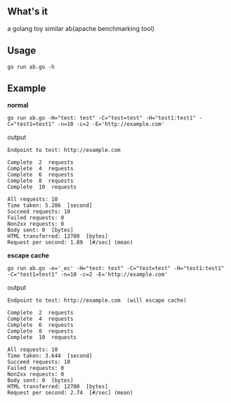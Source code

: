 ## What's it
a golang toy similar ab(apache benchmarking tool)

## Usage

    go run ab.go -h

## Example

**normal**

    go run ab.go -H="test: test" -C="test=test" -H="test1:test1" -C="test1=test1" -n=10 -c=2 -E='http://example.com'

output

    Endpoint to test: http://example.com

    Complete  2  requests
    Complete  4  requests
    Complete  6  requests
    Complete  8  requests
    Complete  10  requests

    All requests: 10
    Time taken: 5.286  [second]
    Succeed requests: 10
    Failed requests: 0
    Non2xx requests: 0
    Body sent: 0  [bytes]
    HTML transferred: 12700  [bytes]
    Request per second: 1.89  [#/sec] (mean)

**escape cache**

    go run ab.go -e='_ec' -H="test: test" -C="test=test" -H="test1:test1" -C="test1=test1" -n=10 -c=2 -E='http://example.com'

output

    Endpoint to test: http://example.com  (will escape cache)

    Complete  2  requests
    Complete  4  requests
    Complete  6  requests
    Complete  8  requests
    Complete  10  requests

    All requests: 10
    Time taken: 3.644  [second]
    Succeed requests: 10
    Failed requests: 0
    Non2xx requests: 0
    Body sent: 0  [bytes]
    HTML transferred: 12700  [bytes]
    Request per second: 2.74  [#/sec] (mean)
